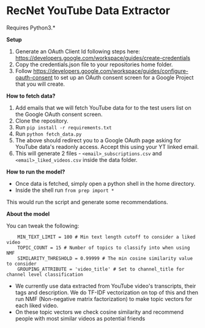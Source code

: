 # RecNet YouTube Data Extractor

Requires Python3.*

**Setup**
1. Generate an OAuth Client Id following steps here: https://developers.google.com/workspace/guides/create-credentials
2. Copy the credentials.json file to your repositories home folder.
3. Follow https://developers.google.com/workspace/guides/configure-oauth-consent to set up an OAuth consent screen for a Google Project that you will create.

**How to fetch data?**
1. Add emails that we will fetch YouTube data for to the test users list on the Google OAuth consent screen.
2. Clone the repository.
3. Run `pip install -r requirements.txt`
4. Run `python fetch_data.py`
5. The above should redirect you to a Google OAuth page asking for YouTube data's readonly access. Accept this using your YT linked email.
6. This will generate 2 files - `<email>_subscriptions.csv` and `<email>_liked_videos.csv` inside the data folder.

**How to run the model?**
- Once data is fetched, simply open a python shell in the home directory.
- Inside the shell run `from prep import *`

This would run the script and generate some recommendations.

**About the model**

You can tweak the following:
```
    MIN_TEXT_LIMIT = 100 # Min text length cutoff to consider a liked video
    TOPIC_COUNT = 15 # Number of topics to classify into when using NMF
    SIMILARITY_THRESHOLD = 0.99999 # The min cosine similarity value to consider
    GROUPING_ATTRIBUTE = 'video_title' # Set to channel_title for channel level classification
```

- We currently use data extracted from YouTube video's transcripts, their tags and description. We do TF-IDF vectorization on top of this and then run NMF (Non-negative matrix factorization) to make topic vectors for each liked video.
- On these topic vectors we check cosine similarity and recommend people with most similar videos as potential friends
